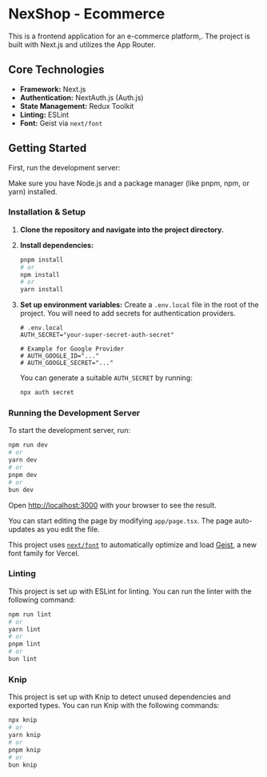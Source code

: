 # NexShop - Ecommerce

This is a frontend application for an e-commerce platform,. The project is built with Next.js and utilizes the App Router.

## Core Technologies

*   **Framework:** Next.js
*   **Authentication:** NextAuth.js (Auth.js)
*   **State Management:** Redux Toolkit
*   **Linting:** ESLint
*   **Font:** Geist via `next/font`

## Getting Started

First, run the development server:

Make sure you have Node.js and a package manager (like pnpm, npm, or yarn) installed.

### Installation & Setup

1.  **Clone the repository and navigate into the project directory.**


2.  **Install dependencies:**
    ```bash
    pnpm install
    # or
    npm install
    # or
    yarn install
    ```

3.  **Set up environment variables:**
    Create a `.env.local` file in the root of the project. You will need to add secrets for authentication providers.
    ```env
    # .env.local
    AUTH_SECRET="your-super-secret-auth-secret"

    # Example for Google Provider
    # AUTH_GOOGLE_ID="..."
    # AUTH_GOOGLE_SECRET="..."
    ```
    You can generate a suitable `AUTH_SECRET` by running:
    ```bash
    npx auth secret
    ```

### Running the Development Server

To start the development server, run:

```bash
npm run dev
# or
yarn dev
# or
pnpm dev
# or
bun dev
```

Open [http://localhost:3000](http://localhost:3000) with your browser to see the result.

You can start editing the page by modifying `app/page.tsx`. The page auto-updates as you edit the file.

This project uses [`next/font`](https://nextjs.org/docs/app/building-your-application/optimizing/fonts) to automatically optimize and load [Geist](https://vercel.com/font), a new font family for Vercel.

### Linting

This project is set up with ESLint for linting. You can run the linter with the following command:

```bash
npm run lint
# or
yarn lint
# or
pnpm lint
# or
bun lint
```
### Knip

This project is set up with Knip to detect unused dependencies and exported types.
You can run Knip with the following commands:

```bash
npx knip
# or
yarn knip
# or
pnpm knip
# or
bun knip
```
